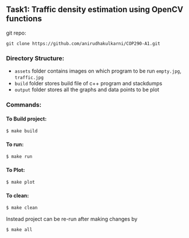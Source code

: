 ## Task1: Traffic density estimation using OpenCV functions

git repo:

```
git clone https://github.com/anirudhakulkarni/COP290-A1.git

```

### Directory Structure:

- `assets` folder contains images on which program to be run `empty.jpg`, `traffic.jpg`
- `build` folder stores build file of c++ program and stackdumps
- `output` folder stores all the graphs and data points to be plot

### Commands:

#### To Build project:

```bash
$ make build
```

#### To run:

```bash
$ make run
```

#### To Plot:

```bash
$ make plot
```

#### To clean:

```bash
$ make clean
```

Instead project can be re-run after making changes by

```bash
$ make all
```
